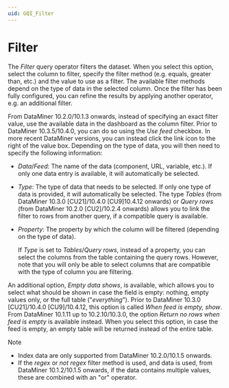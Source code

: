 ```yaml
---
uid: GQI_Filter
---
```


# Filter

The *Filter* query operator filters the dataset. When you select this option, select the column to filter, specify the filter method (e.g. equals, greater than, etc.) and the value to use as a filter. The available filter methods depend on the type of data in the selected column. Once the filter has been fully configured, you can refine the results by applying another operator, e.g. an additional filter.

From DataMiner 10.2.0/10.1.3 onwards, instead of specifying an exact filter value, use the available data in the dashboard as the column filter. Prior to DataMiner 10.3.5/10.4.0<!--  RN 35837 -->, you can do so using the *Use feed* checkbox. In more recent DataMiner versions, you can instead click the link icon to the right of the value box. Depending on the type of data, you will then need to specify the following information:

- *Data*<!--RN 41141-->/*Feed*: The name of the data (component, URL, variable, etc.). If only one data entry is available, it will automatically be selected.

- *Type*: The type of data that needs to be selected. If only one type of data is provided, it will automatically be selected. The type *Tables* (from DataMiner 10.3.0 [CU21]/10.4.0 [CU9]10.4.12 onwards<!--RN 41075-->) or *Query rows* (from DataMiner 10.2.0 [CU2]/10.2.4 onwards) allows you to link the filter to rows from another query, if a compatible query is available.

- *Property*: The property by which the column will be filtered (depending on the type of data).

  If *Type* is set to *Tables*/*Query rows*, instead of a property, you can select the columns from the table containing the query rows. However, note that you will only be able to select columns that are compatible with the type of column you are filtering.

An additional option, *Empty data shows*, is available, which allows you to select what should be shown in case the field is empty: nothing, empty values only, or the full table ("*everything*"). Prior to DataMiner 10.3.0 [CU21]/10.4.0 [CU9]/10.4.12<!--RN 41141-->, this option is called *When feed is empty, show*. From DataMiner 10.1.11 up to 10.2.10/10.3.0, the option *Return no rows when feed is empty* is available instead. When you select this option, in case the feed is empty, an empty table will be returned instead of the entire table.

> [!NOTE]
>
> - Index data are only supported from DataMiner 10.2.0/10.1.5 onwards.
> - If the *regex* or *not regex* filter method is used, and data is used, from DataMiner 10.1.2/10.1.5 onwards, if the data contains multiple values, these are combined with an "or" operator.
